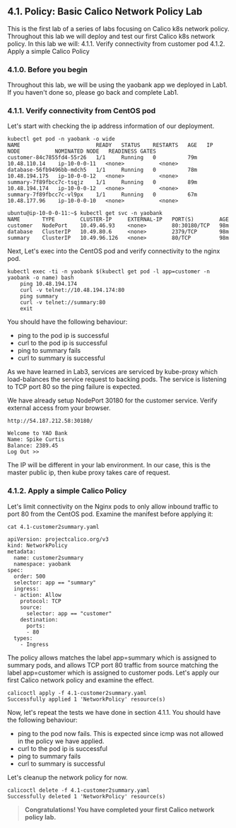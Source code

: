 ## 4.1. Policy: Basic Calico Network Policy Lab
This is the first lab of a series of labs focusing on Calico k8s network policy. Throughout this lab we will deploy and test our first Calico k8s network policy. 
In this lab we will:
4.1.1. Verify connectivity from customer pod
4.1.2. Apply a simple Calico Policy

### 4.1.0. Before you begin

Throughout this lab, we will be using the yaobank app we deployed in Lab1.
If you haven't done so, please go back and complete Lab1.


### 4.1.1. Verify connectivity from CentOS pod

Let's start with checking the ip address information of our deployment.

```
kubectl get pod -n yaobank -o wide
NAME                        READY   STATUS    RESTARTS   AGE   IP              NODE           NOMINATED NODE   READINESS GATES
customer-84c7855fd4-55r26   1/1     Running   0          79m   10.48.110.14    ip-10-0-0-11   <none>           <none>
database-56fb9496bb-mdch5   1/1     Running   0          78m   10.48.194.175   ip-10-0-0-12   <none>           <none>
summary-7f89fbcc7c-tsqjz    1/1     Running   0          89m   10.48.194.174   ip-10-0-0-12   <none>           <none>
summary-7f89fbcc7c-vl9px    1/1     Running   0          67m   10.48.177.96    ip-10-0-0-10   <none>           <none>
```

```
ubuntu@ip-10-0-0-11:~$ kubectl get svc -n yaobank
NAME       TYPE        CLUSTER-IP     EXTERNAL-IP   PORT(S)        AGE
customer   NodePort    10.49.46.93    <none>        80:30180/TCP   98m
database   ClusterIP   10.49.80.6     <none>        2379/TCP       98m
summary    ClusterIP   10.49.96.126   <none>        80/TCP         98m
```

Next, Let's exec into the CentOS pod and verify connectivity to the nginx pod.

```
kubectl exec -ti -n yaobank $(kubectl get pod -l app=customer -n yaobank -o name) bash
	ping 10.48.194.174
	curl -v telnet://10.48.194.174:80
	ping summary
	curl -v telnet://summary:80
	exit
```

You should have the following behaviour:
* ping to the pod ip is successful
* curl to the pod ip is successful
* ping to summary fails
* curl to summary is successful

As we have learned in Lab3, services are  serviced  by kube-proxy which load-balances the service request to backing pods. The service is listening to TCP port 80 so the ping failure is expected.

We have already setup NodePort 30180 for the customer service.
Verify external access from your browser.

```
http://54.187.212.58:30180/

Welcome to YAO Bank
Name: Spike Curtis
Balance: 2389.45
Log Out >>
```
The IP will be different in your lab environment.
In our case, this is the master public ip, then kube proxy takes care of request. 


### 4.1.2. Apply a simple Calico Policy

Let's limit connectivity on the Nginx pods to only allow inbound traffic to port 80 from the CentOS pod.
Examine the manifest before applying it:

``` 
cat 4.1-customer2summary.yaml 

apiVersion: projectcalico.org/v3
kind: NetworkPolicy
metadata:
  name: customer2summary
  namespace: yaobank
spec:
  order: 500
  selector: app == "summary"
  ingress:
  - action: Allow
    protocol: TCP
    source:
      selector: app == "customer"
    destination:
      ports:
      - 80
  types:
    - Ingress
```

The policy allows matches the label app=summary which is assigned to summary pods, and allows TCP port 80 traffic from source matching the label app=customer which is assigned to customer pods.
Let's apply our first Calico network policy and examine the effect.

```
calicoctl apply -f 4.1-customer2summary.yaml 
Successfully applied 1 'NetworkPolicy' resource(s)
```

Now, let's repeat the tests we have done in section 4.1.1.
You should have the following behaviour:

* ping to the pod now fails. This is expected since icmp was not allowed in the policy we have applied.
* curl to the pod ip is successful
* ping to summary fails
* curl to summary is successful

Let's cleanup the network policy for now.

```
calicoctl delete -f 4.1-customer2summary.yaml 
Successfully deleted 1 'NetworkPolicy' resource(s)
```
> __Congratulations! You have completed your first Calico network policy lab.__
